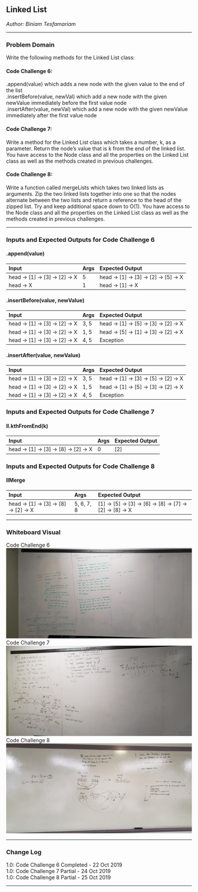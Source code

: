 
## Linked List
*Author: Biniam Tesfamariam*

---

### Problem Domain  
Write the following methods for the Linked List class:  
#### Code Challenge 6:  

.append(value) which adds a new node with the given value to the end of the list  
.insertBefore(value, newVal) which add a new node with the given newValue immediately before the first value node  
.insertAfter(value, newVal) which add a new node with the given newValue immediately after the first value node  

#### Code Challenge 7:  

Write a method for the Linked List class which takes a number, k, as a parameter. Return the node’s value that is k from the end of the linked list. You have access to the Node class and all the properties on the Linked List class as well as the methods created in previous challenges.

#### Code Challenge 8:  

Write a function called mergeLists which takes two linked lists as arguments. Zip the two linked lists together into one so that the nodes alternate between the two lists and return a reference to the head of the zipped list. Try and keep additional space down to O(1). You have access to the Node class and all the properties on the Linked List class as well as the methods created in previous challenges.

---

### Inputs and Expected Outputs for Code Challenge 6

#### .append(value)
| Input | Args | Expected Output |
| :----------- |:-- |:----------- |
| head -> [1] -> [3] -> [2] -> X | 5 | head -> [1] -> [3] -> [2] -> [5] -> X |
| head -> X | 1 | head -> [1] -> X |
#### .insertBefore(value, newValue)
| Input | Args | Expected Output |
| :----------- |:-- |:----------- |
| head -> [1] -> [3] -> [2] -> X | 3, 5 | head -> [1] -> [5] -> [3] -> [2] -> X |
| head -> [1] -> [3] -> [2] -> X | 1, 5 | head -> [5] -> [1] -> [3] -> [2] -> X |
| head -> [1] -> [3] -> [2] -> X | 4, 5 | Exception |
#### .insertAfter(value, newValue)
| Input | Args | Expected Output |
| :----------- |:-- |:----------- |
| head -> [1] -> [3] -> [2] -> X | 3, 5 | head -> [1] -> [3] -> [5] -> [2] -> X |
| head -> [1] -> [3] -> [2] -> X | 1, 5 | head -> [1] -> [5] -> [3] -> [2] -> X |
| head -> [1] -> [3] -> [2] -> X | 4, 5 | Exception |


### Inputs and Expected Outputs for Code Challenge 7

#### ll.kthFromEnd(k)
| Input | Args | Expected Output |
| :----------- |:-- |:----------- |
| head -> [1] -> [3] -> [8] -> [2] -> X | 0 | [2]

### Inputs and Expected Outputs for Code Challenge 8

#### llMerge
| Input | Args | Expected Output |
| :----------- |:-- |:----------- |
| head -> [1] -> [3] -> [8] -> [2] -> X | 5, 6, 7, 8 | [1] -> [5] -> [3] -> [6] -> [8] -> [7] -> [2] -> [8] -> X

---


### Whiteboard Visual
Code Challenge 6
![Image 1](https://github.com/biniamsea2/data-structures-and-algorithms-401/blob/master/Assets/20191022_135643.jpg)
Code Challenge 7
![Image 1](https://github.com/biniamsea2/data-structures-and-algorithms-401/blob/master/Assets/20191023_135831.jpg)
Code Challenge 8
![Image 1](https://github.com/biniamsea2/data-structures-and-algorithms-401/blob/master/Assets/20191024_134956.jpg)




---

### Change Log
 
1.0: Code Challenge 6 Completed - 22 Oct 2019  
1.0: Code Challenge 7 Partial - 24 Oct 2019  
1.0: Code Challenge 8 Partial - 25 Oct 2019  

---
